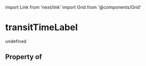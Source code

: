 import Link from 'next/link'
import Grid from '@components/Grid'

# transitTimeLabel

undefined

## Property of



